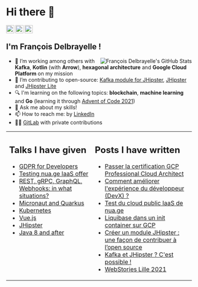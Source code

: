 # Hi there 👋

<a href="https://github.com/fdelbrayelle">
  <img align="left" alt="François Delbrayelle's Github" width="22px" src="https://cdn.jsdelivr.net/npm/simple-icons@v3/icons/github.svg" />
</a>
<a href="https://www.linkedin.com/in/fdelbrayelle/">
  <img align="left" alt="François Delbrayelle
                         's Linkdein" width="22px" src="https://cdn.jsdelivr.net/npm/simple-icons@v3/icons/linkedin.svg" />
</a>
<a href="https://twitter.com/fdelbrayelle">
  <img align="left" alt="François Delbrayelle's Twitter" width="22px" src="https://cdn.jsdelivr.net/npm/simple-icons@v3/icons/twitter.svg" />
</a>

<br />

## I'm François Delbrayelle !

<img align="right" alt="François Delbrayelle's GitHub Stats" src="https://github-readme-stats.vercel.app/api?username=fdelbrayelle&show_icons=true&count_private=true" />

- 🚀 I’m working among others with **Kafka**, **Kotlin** (with **Arrow**), **hexagonal architecture** and **Google Cloud Platform** on my mission
- 🔭 I’m contributing to open-source: [Kafka module for JHipster](https://github.com/fdelbrayelle/generator-jhipster-kafka/), [JHipster](https://github.com/fdelbrayelle/generator-jhipster) and [JHipster Lite](https://github.com/fdelbrayelle/jhipster-lite)
- 🔍 I'm learning on the following topics: **blockchain**, **machine learning** and **Go** (learning it through [Advent of Code 2021](https://github.com/fdelbrayelle/adventofcode/tree/main/2021))
- 💬 Ask me about my skills!
- 📫 How to reach me: by [LinkedIn](https://www.linkedin.com/in/fdelbrayelle/)
- 👨‍💻 [GitLab](https://gitlab.com/fdelbrayelle) with private contributions

<table style="border: none;">
  <tr style="border: none;">
    <td style="border: none;" valign="top">
      <h2>Talks I have given</h2>
      <ul>
        <li><a href="https://github.com/fdelbrayelle/talk-gdpr-for-developers/">GDPR for Developers</a></li>
        <li><a href="https://github.com/fdelbrayelle/test-nua.ge">Testing nua.ge IaaS offer</a></li>
        <li><a href="https://github.com/fdelbrayelle/talk-rest-grpc-graphql-webhooks">REST, gRPC, GraphQL, Webhooks: in what situations?</a></li>
        <li><a href="https://github.com/fdelbrayelle/midi-tech-micronaut-quarkus">Micronaut and Quarkus</a></li>
        <li><a href="https://github.com/fdelbrayelle/midi-tech-k8s">Kubernetes</a></li>
        <li><a href="https://github.com/fdelbrayelle/midi-tech-vuejs">Vue.js</a></li>
        <li><a href="https://github.com/fdelbrayelle/midi-tech-jhipster">JHipster</a></li>
        <li><a href="https://github.com/fdelbrayelle/midi-tech-java-news">Java 8 and after</a></li>
      </ul>
    </td>
    <td style="border: none;"  valign="top">
      <h2>Posts I have written</h2>
      <ul>
        <li><a href="https://blog.ippon.fr/2022/08/03/gcp-professional-cloud-architect/">Passer la certification GCP Professional Cloud Architect</a></li>
        <li><a href="https://welovedevs.com/fr/articles/comment-ameliorer-lexperience-du-developpeur-devx/">Comment améliorer l'expérience du développeur (DevX) ?</a></li>
        <li><a href="https://blog.ippon.fr/2022/02/25/test-du-cloud-public-iaas-de-nua-ge/">Test du cloud public IaaS de nua.ge</a></li>
        <li><a href="https://blog.ippon.fr/2021/11/24/liquibase-dans-un-init-container-sur-gcp/">Liquibase dans un init container sur GCP</a></li>
        <li><a href="https://blog.ippon.fr/2021/05/31/creer-un-module-jhipster-une-facon-de-contribuer-a-lopen-source-2/">Créer un module JHipster : une façon de contribuer à l’open source</a></li>
        <li><a href="https://blog.ippon.fr/2021/03/10/kafka-et-jhipster-cest-possible/">Kafka et JHipster ? C'est possible !</a></li>
        <li><a href="https://blog.ippon.fr/2021/02/26/webstories-lille-2021/">WebStories Lille 2021</a></li>
      </ul>
    </td>
  </tr>
</table>
